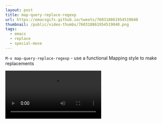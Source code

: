 ```yaml
---
layout: post
title: map-query-replace-regexp
url: https://emacsgifs.github.io/tweets/760318861954519040
thumbnail: /public/video-thumbs/760318861954519040.png
tags:
  - emacs
  - replace
  - special-move
---
```


`M-x map-query-replace-regexp` - use a functional Mapping style to make replacements

<video controls autoplay loop>
  <source src="/public/videos/760318861954519040.mp4" type="video/mp4">
    Sorry your browser does not support the video tag, maybe time to upgrade?
</video>
